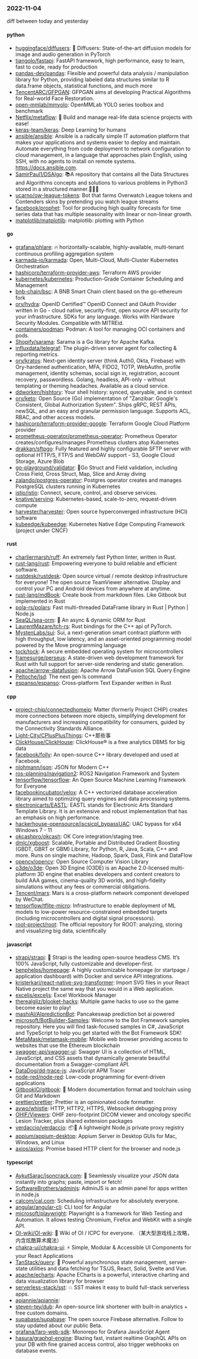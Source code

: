### 2022-11-04
diff between today and yesterday

#### python
* [huggingface/diffusers](https://github.com/huggingface/diffusers): 🤗 Diffusers: State-of-the-art diffusion models for image and audio generation in PyTorch
* [tiangolo/fastapi](https://github.com/tiangolo/fastapi): FastAPI framework, high performance, easy to learn, fast to code, ready for production
* [pandas-dev/pandas](https://github.com/pandas-dev/pandas): Flexible and powerful data analysis / manipulation library for Python, providing labeled data structures similar to R data.frame objects, statistical functions, and much more
* [TencentARC/GFPGAN](https://github.com/TencentARC/GFPGAN): GFPGAN aims at developing Practical Algorithms for Real-world Face Restoration.
* [open-mmlab/mmyolo](https://github.com/open-mmlab/mmyolo): OpenMMLab YOLO series toolbox and benchmark
* [Netflix/metaflow](https://github.com/Netflix/metaflow): 🚀 Build and manage real-life data science projects with ease!
* [keras-team/keras](https://github.com/keras-team/keras): Deep Learning for humans
* [ansible/ansible](https://github.com/ansible/ansible): Ansible is a radically simple IT automation platform that makes your applications and systems easier to deploy and maintain. Automate everything from code deployment to network configuration to cloud management, in a language that approaches plain English, using SSH, with no agents to install on remote systems. https://docs.ansible.com.
* [SamirPaul1/DSAlgo](https://github.com/SamirPaul1/DSAlgo): 📚A repository that contains all the Data Structures and Algorithms concepts and solutions to various problems in Python3 stored in a structured manner.👨‍💻🎯
* [ucarno/ow-league-tokens](https://github.com/ucarno/ow-league-tokens): Bot that farms Overwatch League tokens and Contenders skins by pretending you watch league streams
* [facebook/prophet](https://github.com/facebook/prophet): Tool for producing high quality forecasts for time series data that has multiple seasonality with linear or non-linear growth.
* [matplotlib/matplotlib](https://github.com/matplotlib/matplotlib): matplotlib: plotting with Python

#### go
* [grafana/phlare](https://github.com/grafana/phlare): 🔥 horizontally-scalable, highly-available, multi-tenant continuous profiling aggregation system
* [karmada-io/karmada](https://github.com/karmada-io/karmada): Open, Multi-Cloud, Multi-Cluster Kubernetes Orchestration
* [hashicorp/terraform-provider-aws](https://github.com/hashicorp/terraform-provider-aws): Terraform AWS provider
* [kubernetes/kubernetes](https://github.com/kubernetes/kubernetes): Production-Grade Container Scheduling and Management
* [bnb-chain/bsc](https://github.com/bnb-chain/bsc): A BNB Smart Chain client based on the go-ethereum fork
* [ory/hydra](https://github.com/ory/hydra): OpenID Certified™ OpenID Connect and OAuth Provider written in Go - cloud native, security-first, open source API security for your infrastructure. SDKs for any language. Works with Hardware Security Modules. Compatible with MITREid.
* [containers/podman](https://github.com/containers/podman): Podman: A tool for managing OCI containers and pods.
* [Shopify/sarama](https://github.com/Shopify/sarama): Sarama is a Go library for Apache Kafka.
* [influxdata/telegraf](https://github.com/influxdata/telegraf): The plugin-driven server agent for collecting & reporting metrics.
* [ory/kratos](https://github.com/ory/kratos): Next-gen identity server (think Auth0, Okta, Firebase) with Ory-hardened authentication, MFA, FIDO2, TOTP, WebAuthn, profile management, identity schemas, social sign in, registration, account recovery, passwordless. Golang, headless, API-only - without templating or theming headaches. Available as a cloud service.
* [ddworken/hishtory](https://github.com/ddworken/hishtory): Your shell history: synced, queryable, and in context
* [ory/keto](https://github.com/ory/keto): Open Source (Go) implementation of "Zanzibar: Google's Consistent, Global Authorization System". Ships gRPC, REST APIs, newSQL, and an easy and granular permission language. Supports ACL, RBAC, and other access models.
* [hashicorp/terraform-provider-google](https://github.com/hashicorp/terraform-provider-google): Terraform Google Cloud Platform provider
* [prometheus-operator/prometheus-operator](https://github.com/prometheus-operator/prometheus-operator): Prometheus Operator creates/configures/manages Prometheus clusters atop Kubernetes
* [drakkan/sftpgo](https://github.com/drakkan/sftpgo): Fully featured and highly configurable SFTP server with optional HTTP/S, FTP/S and WebDAV support - S3, Google Cloud Storage, Azure Blob
* [go-playground/validator](https://github.com/go-playground/validator): 💯Go Struct and Field validation, including Cross Field, Cross Struct, Map, Slice and Array diving
* [zalando/postgres-operator](https://github.com/zalando/postgres-operator): Postgres operator creates and manages PostgreSQL clusters running in Kubernetes
* [istio/istio](https://github.com/istio/istio): Connect, secure, control, and observe services.
* [knative/serving](https://github.com/knative/serving): Kubernetes-based, scale-to-zero, request-driven compute
* [harvester/harvester](https://github.com/harvester/harvester): Open source hyperconverged infrastructure (HCI) software
* [kubeedge/kubeedge](https://github.com/kubeedge/kubeedge): Kubernetes Native Edge Computing Framework (project under CNCF)

#### rust
* [charliermarsh/ruff](https://github.com/charliermarsh/ruff): An extremely fast Python linter, written in Rust.
* [rust-lang/rust](https://github.com/rust-lang/rust): Empowering everyone to build reliable and efficient software.
* [rustdesk/rustdesk](https://github.com/rustdesk/rustdesk): Open source virtual / remote desktop infrastructure for everyone! The open source TeamViewer alternative. Display and control your PC and Android devices from anywhere at anytime.
* [rust-lang/mdBook](https://github.com/rust-lang/mdBook): Create book from markdown files. Like Gitbook but implemented in Rust
* [pola-rs/polars](https://github.com/pola-rs/polars): Fast multi-threaded DataFrame library in Rust | Python | Node.js
* [SeaQL/sea-orm](https://github.com/SeaQL/sea-orm): 🐚 An async & dynamic ORM for Rust
* [LaurentMazare/tch-rs](https://github.com/LaurentMazare/tch-rs): Rust bindings for the C++ api of PyTorch.
* [MystenLabs/sui](https://github.com/MystenLabs/sui): Sui, a next-generation smart contract platform with high throughput, low latency, and an asset-oriented programming model powered by the Move programming language
* [tock/tock](https://github.com/tock/tock): A secure embedded operating system for microcontrollers
* [framesurge/perseus](https://github.com/framesurge/perseus): A state-driven web development framework for Rust with full support for server-side rendering and static generation.
* [apache/arrow-datafusion](https://github.com/apache/arrow-datafusion): Apache Arrow DataFusion SQL Query Engine
* [Peltoche/lsd](https://github.com/Peltoche/lsd): The next gen ls command
* [espanso/espanso](https://github.com/espanso/espanso): Cross-platform Text Expander written in Rust

#### cpp
* [project-chip/connectedhomeip](https://github.com/project-chip/connectedhomeip): Matter (formerly Project CHIP) creates more connections between more objects, simplifying development for manufacturers and increasing compatibility for consumers, guided by the Connectivity Standards Alliance.
* [Light-City/CPlusPlusThings](https://github.com/Light-City/CPlusPlusThings): C++那些事
* [ClickHouse/ClickHouse](https://github.com/ClickHouse/ClickHouse): ClickHouse® is a free analytics DBMS for big data
* [facebook/folly](https://github.com/facebook/folly): An open-source C++ library developed and used at Facebook.
* [nlohmann/json](https://github.com/nlohmann/json): JSON for Modern C++
* [ros-planning/navigation2](https://github.com/ros-planning/navigation2): ROS2 Navigation Framework and System
* [tensorflow/tensorflow](https://github.com/tensorflow/tensorflow): An Open Source Machine Learning Framework for Everyone
* [facebookincubator/velox](https://github.com/facebookincubator/velox): A C++ vectorized database acceleration library aimed to optimizing query engines and data processing systems.
* [electronicarts/EASTL](https://github.com/electronicarts/EASTL): EASTL stands for Electronic Arts Standard Template Library. It is an extensive and robust implementation that has an emphasis on high performance.
* [hackerhouse-opensource/iscsicpl_bypassUAC](https://github.com/hackerhouse-opensource/iscsicpl_bypassUAC): UAC bypass for x64 Windows 7 - 11
* [okcashpro/okcash](https://github.com/okcashpro/okcash): OK Core integration/staging tree.
* [dmlc/xgboost](https://github.com/dmlc/xgboost): Scalable, Portable and Distributed Gradient Boosting (GBDT, GBRT or GBM) Library, for Python, R, Java, Scala, C++ and more. Runs on single machine, Hadoop, Spark, Dask, Flink and DataFlow
* [opencv/opencv](https://github.com/opencv/opencv): Open Source Computer Vision Library
* [o3de/o3de](https://github.com/o3de/o3de): Open 3D Engine (O3DE) is an Apache 2.0-licensed multi-platform 3D engine that enables developers and content creators to build AAA games, cinema-quality 3D worlds, and high-fidelity simulations without any fees or commercial obligations.
* [Tencent/mars](https://github.com/Tencent/mars): Mars is a cross-platform network component developed by WeChat.
* [tensorflow/tflite-micro](https://github.com/tensorflow/tflite-micro): Infrastructure to enable deployment of ML models to low-power resource-constrained embedded targets (including microcontrollers and digital signal processors).
* [root-project/root](https://github.com/root-project/root): The official repository for ROOT: analyzing, storing and visualizing big data, scientifically

#### javascript
* [strapi/strapi](https://github.com/strapi/strapi): 🚀 Strapi is the leading open-source headless CMS. It’s 100% JavaScript, fully customizable and developer-first.
* [benphelps/homepage](https://github.com/benphelps/homepage): A highly customizable homepage (or startpage / application dashboard) with Docker and service API integrations.
* [kristerkari/react-native-svg-transformer](https://github.com/kristerkari/react-native-svg-transformer): Import SVG files in your React Native project the same way that you would in a Web application.
* [exceljs/exceljs](https://github.com/exceljs/exceljs): Excel Workbook Manager
* [therealgliz/blooket-hacks](https://github.com/therealgliz/blooket-hacks): Multiple game hacks to use so the game become easier to play!
* [mashiAl/AIpredictionBot](https://github.com/mashiAl/AIpredictionBot): Pancakeswap prediction bot ai powered
* [microsoft/BotBuilder-Samples](https://github.com/microsoft/BotBuilder-Samples): Welcome to the Bot Framework samples repository. Here you will find task-focused samples in C#, JavaScript and TypeScript to help you get started with the Bot Framework SDK!
* [MetaMask/metamask-mobile](https://github.com/MetaMask/metamask-mobile): Mobile web browser providing access to websites that use the Ethereum blockchain
* [swagger-api/swagger-ui](https://github.com/swagger-api/swagger-ui): Swagger UI is a collection of HTML, JavaScript, and CSS assets that dynamically generate beautiful documentation from a Swagger-compliant API.
* [DataDog/dd-trace-js](https://github.com/DataDog/dd-trace-js): JavaScript APM Tracer
* [node-red/node-red](https://github.com/node-red/node-red): Low-code programming for event-driven applications
* [GitbookIO/gitbook](https://github.com/GitbookIO/gitbook): 📝 Modern documentation format and toolchain using Git and Markdown
* [prettier/prettier](https://github.com/prettier/prettier): Prettier is an opinionated code formatter.
* [avwo/whistle](https://github.com/avwo/whistle): HTTP, HTTP2, HTTPS, Websocket debugging proxy
* [OHIF/Viewers](https://github.com/OHIF/Viewers): OHIF zero-footprint DICOM viewer and oncology specific Lesion Tracker, plus shared extension packages
* [verdaccio/verdaccio](https://github.com/verdaccio/verdaccio): 📦🔐 A lightweight Node.js private proxy registry
* [appium/appium-desktop](https://github.com/appium/appium-desktop): Appium Server in Desktop GUIs for Mac, Windows, and Linux
* [axios/axios](https://github.com/axios/axios): Promise based HTTP client for the browser and node.js

#### typescript
* [AykutSarac/jsoncrack.com](https://github.com/AykutSarac/jsoncrack.com): 🔮 Seamlessly visualize your JSON data instantly into graphs; paste, import or fetch!
* [SoftwareBrothers/adminjs](https://github.com/SoftwareBrothers/adminjs): AdminJS is an admin panel for apps written in node.js
* [calcom/cal.com](https://github.com/calcom/cal.com): Scheduling infrastructure for absolutely everyone.
* [angular/angular-cli](https://github.com/angular/angular-cli): CLI tool for Angular
* [microsoft/playwright](https://github.com/microsoft/playwright): Playwright is a framework for Web Testing and Automation. It allows testing Chromium, Firefox and WebKit with a single API.
* [OI-wiki/OI-wiki](https://github.com/OI-wiki/OI-wiki): 🌟 Wiki of OI / ICPC for everyone. （某大型游戏线上攻略，内含炫酷算术魔法）
* [chakra-ui/chakra-ui](https://github.com/chakra-ui/chakra-ui): ⚡️ Simple, Modular & Accessible UI Components for your React Applications
* [TanStack/query](https://github.com/TanStack/query): 🤖 Powerful asynchronous state management, server-state utilities and data fetching for TS/JS, React, Solid, Svelte and Vue.
* [apache/echarts](https://github.com/apache/echarts): Apache ECharts is a powerful, interactive charting and data visualization library for browser
* [serverless-stack/sst](https://github.com/serverless-stack/sst): 💥 SST makes it easy to build full-stack serverless apps.
* [apiannie/apiannie](https://github.com/apiannie/apiannie): 
* [steven-tey/dub](https://github.com/steven-tey/dub): An open-source link shortener with built-in analytics + free custom domains.
* [supabase/supabase](https://github.com/supabase/supabase): The open source Firebase alternative. Follow to stay updated about our public Beta.
* [grafana/faro-web-sdk](https://github.com/grafana/faro-web-sdk): Monorepo for Grafana JavaScript Agent
* [hasura/graphql-engine](https://github.com/hasura/graphql-engine): Blazing fast, instant realtime GraphQL APIs on your DB with fine grained access control, also trigger webhooks on database events.
